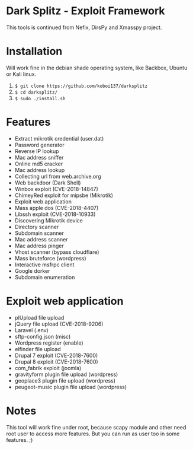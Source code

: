 # Dark Splitz - Exploit Framework
This tools is continued from Nefix, DirsPy and Xmasspy project.

# Installation
Will work fine in the debian shade operating system, like Backbox, Ubuntu or Kali linux.
1. ```$ git clone https://github.com/koboi137/darksplitz```
2. ```$ cd darksplitz/```
3. ```$ sudo ./install.sh```

# Features
- Extract mikrotik credential (user.dat)
- Password generator
- Reverse IP lookup
- Mac address sniffer
- Online md5 cracker
- Mac address lookup
- Collecting url from web.archive.org
- Web backdoor (Dark Shell)
- Winbox exploit (CVE-2018-14847)
- ChimeyRed exploit for mipsbe (Mikrotik)
- Exploit web application
- Mass apple dos (CVE-2018-4407)
- Libssh exploit (CVE-2018-10933)
- Discovering Mikrotik device
- Directory scanner
- Subdomain scanner
- Mac address scanner
- Mac address pinger
- Vhost scanner (bypass cloudflare)
- Mass bruteforce (wordpress)
- Interactive msfrpc client
- Google dorker
- Subdomain enumeration

# Exploit web application
- plUpload file upload
- jQuery file upload (CVE-2018-9206)
- Laravel (.env)
- sftp-config.json (misc)
- Wordpress register (enable)
- elfinder file upload
- Drupal 7 exploit (CVE-2018-7600)
- Drupal 8 exploit (CVE-2018-7600)
- com_fabrik exploit (joomla)
- gravityform plugin file upload (wordpress)
- geoplace3 plugin file upload (wordpress)
- peugeot-music plugin file upload (wordpress)

# Notes
This tool will work fine under root, because scapy module and other need root user to access more features.
But you can run as user too in some features. ;)
